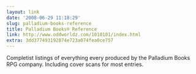 ```yaml
---
layout: link
date: '2008-06-29 11:18:29'
slug: palladium-books-reference
title: Palladium Books® Reference
link: http://www.oddworldz.com/1010101/index.html
extra: 3dd377493192874e723a074fea0ce757
---
```


Completist listings of everything every produced by the Palladium Books RPG company. Including cover scans for most entries.